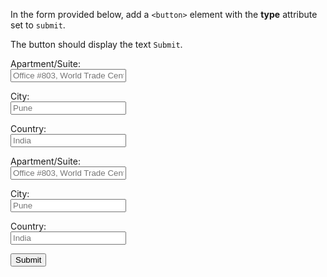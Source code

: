 In the form provided below,
add a `<button>` element with
the **type** attribute set
to `submit`.

The button should display the
text `Submit`.

<codeblock language="html" type="exercise" testMode="fixedInput" defaultCSS="form {max-width: 300px; margin: 10px auto; font-family: Lato; border-radius: 10px; padding: 1rem; box-shadow: 0px 0px 4px; background-color: snow; font-size: 1.2rem; } form * { margin: 0.5rem; } button , input[type=`button`] { padding: 0.2rem 1rem; font-size: 1.1rem; font-weight: 700; margin: 1rem 0; }">
<form>
  <label>Apartment/Suite:</label>
  <br>
  <input placeholder="Office #803, World Trade Center, Tower 2"/>
  <br>

  <label>City:</label>
  <br>
  <input placeholder="Pune"/>
  <br>

  <label>Country:</label>
  <br>
  <input placeholder="India"/>
  <br>

  <!-- Write your code below -->
</form>
</code>

<solution>
<form>
  <label>Apartment/Suite:</label>
  <br>
  <input placeholder="Office #803, World Trade Center, Tower 2"/>
  <br>

  <label>City:</label>
  <br>
  <input placeholder="Pune"/>
  <br>

  <label>Country:</label>
  <br>
  <input placeholder="India"/>
  <br>

  <!-- Write your code below -->
  <button type="submit">Submit</button>
</form>
</solution>
</codeblock>